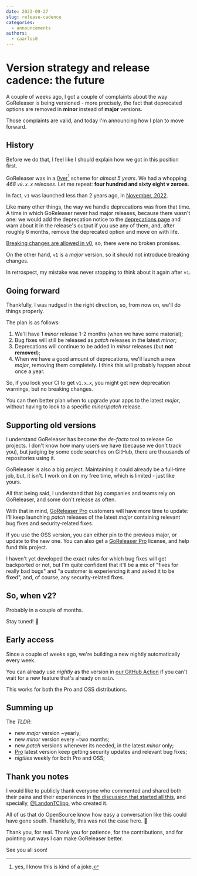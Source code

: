 ```yaml
---
date: 2023-09-27
slug: release-cadence
categories:
  - announcements
authors:
  - caarlos0
---
```


# Version strategy and release cadence: the future

A couple of weeks ago, I got a couple of complaints about the way GoReleaser
is being versioned - more precisely, the fact that deprecated options are
removed in **minor** instead of **major** versions.

Those complaints are valid, and today I'm announcing how I plan to move forward.

## History

Before we do that, I feel like I should explain how we got in this position
first.

GoReleaser was in a [0ver](https://0ver.org)[^joke] scheme for _almost 5 years_.
We had a whopping _468 `v0.x.x` releases_.
Let me repeat: **four hundred and sixty eight v zeroes**.

[^joke]: yes, I know this is kind of a joke.

In fact, `v1` was launched less than 2 years ago, in [November, 2022][v1].

Like many other things, the way we handle deprecations was from that time.
A time in which GoReleaser never had major releases, because there wasn't
one: we would add the deprecation notice to the
[deprecations page][deprecations] and warn about it in the release's output
if you use any of them, and, after roughly 6 months, remove the deprecated
option and move on with life.

[Breaking changes are allowed in v0][semver-si4], so, there were no broken
promises.

On the other hand, `v1` is a _major_ version, so it should not introduce
breaking changes.

In retrospect, my mistake was never stopping to think about it again after `v1`.

[semver-si4]: https://semver.org/#spec-item-4

## Going forward

Thankfully, I was nudged in the right direction, so, from now on, we'll do
things properly.

The plan is as follows:

1. We'll have 1 _minor_ release 1-2 months (when we have some material);
1. Bug fixes will still be released as _patch_ releases in the latest _minor_;
1. Deprecations will continue to be added in _minor_ releases (but **not
   removed**);
1. When we have a good amount of deprecations, we'll launch a new _major_,
   removing them completely.
   I think this will probably happen about once a year.

So, if you lock your CI to get `v1.x.x`, you might get new deprecation
warnings, but no breaking changes.

You can then better plan when to upgrade your apps to the latest _major_,
without having to lock to a specific _minor_/_patch_ release.

## Supporting old versions

I understand GoReleaser has become the _de-facto_ tool to release Go projects.
I don't know how many users we have (because we don't track you), but judging by
some code searches on GitHub, there are thousands of repositories using it.

GoReleaser is also a big project.
Maintaining it could already be a full-time job, but, it isn't.
I work on it on my free time, which is limited - just like yours.

All that being said, I understand that big companies and teams rely on
GoReleaser, and some don't release as often.

With that in mind, [GoReleaser Pro][gpro] customers will have more time to
update: I'll keep launching _patch_ releases of the latest _major_ containing
relevant bug fixes and security-related fixes.

If you use the OSS version, you can either pin to the previous major, or update
to the new one.
You can also get a [GoReleaser Pro][gpro] license, and help fund this project.

I haven't yet developed the exact rules for which bug fixes will get backported
or not, but I'm quite confident that it'll be a mix of "fixes for really bad
bugs" and "a customer is experiencing it and asked it to be fixed", and, of
course, any security-related fixes.

## So, when v2?

Probably in a couple of months.

Stay tuned! 📰

## Early access

Since a couple of weeks ago, we're building a new nightly automatically every
week.

You can already use _nightly_ as the version in [our GitHub Action][gha] if
you can't wait for a new feature that's already on `main`.

This works for both the Pro and OSS distributions.

## Summing up

The _TLDR_:

- new _major_ version ~yearly;
- new _minor_ version every ~two months;
- new _patch_ versions whenever its needed, in the latest _minor_ only;
- [Pro][gpro] latest version keep getting security updates and relevant bug fixes;
- _nigtlies_ weekly for both Pro and OSS;

## Thank you notes

I would like to publicly thank everyone who commented and shared both their
pains and their experiences in [the discussion that started all this][dis],
and specially, [@LandonTClipp](https://github.com/LandonTClipp), who created it.

All of us that do OpenSource know how easy a conversation like this could have
gone south. Thankfully, this was not the case here. 💌

Thank you, for real.
Thank you for patience, for the contributions, and for pointing out ways I can
make GoReleaser better.

See you all soon!

[v1]: ./2021-11-14-goreleaser-v1.md
[deprecations]: ../../deprecations.md
[dis]: https://github.com/orgs/goreleaser/discussions/4169
[gpro]: ../../pro.md
[gha]: https://github.com/goreleaser/goreleaser-action
[Sponsors]: https://github.com/caarlos0
